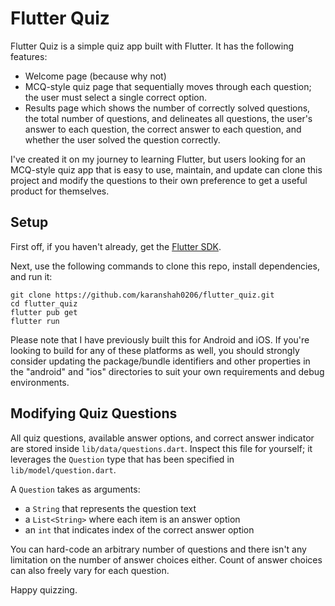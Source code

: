 # Flutter Quiz

Flutter Quiz is a simple quiz app built with Flutter. It has the following features:
- Welcome page (because why not)
- MCQ-style quiz page that sequentially moves through each question; the user must select a single correct option.
- Results page which shows the number of correctly solved questions, the total number of questions, and delineates all questions, the user's answer to each question, the correct answer to each question, and whether the user solved the question correctly.

I've created it on my journey to learning Flutter, but users looking for an MCQ-style quiz app that is easy to use, maintain, and update can clone this project and modify the questions to their own preference to get a useful product for themselves.

## Setup

First off, if you haven't already, get the [Flutter SDK](https://docs.flutter.dev/get-started/install).

Next, use the following commands to clone this repo, install dependencies, and run it:
```
git clone https://github.com/karanshah0206/flutter_quiz.git
cd flutter_quiz
flutter pub get
flutter run
```

Please note that I have previously built this for Android and iOS. If you're looking to build for any of these platforms as well, you should strongly consider updating the package/bundle identifiers and other properties in the "android" and "ios" directories to suit your own requirements and debug environments.

## Modifying Quiz Questions

All quiz questions, available answer options, and correct answer indicator are stored inside `lib/data/questions.dart`. Inspect this file for yourself; it leverages the `Question` type that has been specified in `lib/model/question.dart`.

A `Question` takes as arguments:
- a `String` that represents the question text
- a `List<String>` where each item is an answer option
- an `int` that indicates index of the correct answer option

You can hard-code an arbitrary number of questions and there isn't any limitation on the number of answer choices either. Count of answer choices can also freely vary for each question.

Happy quizzing.
